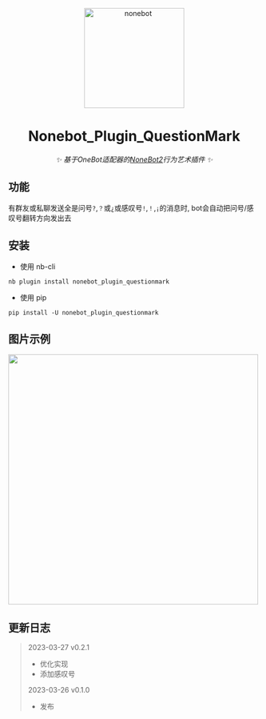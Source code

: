 <p align="center">
  <a href="https://v2.nonebot.dev/"><img src="https://v2.nonebot.dev/logo.png" width="200" height="200" alt="nonebot"></a>
</p>

<div align="center">
  
# Nonebot_Plugin_QuestionMark
  
_✨ 基于OneBot适配器的[NoneBot2](https://v2.nonebot.dev/)行为艺术插件 ✨_
  
</div>

## 功能

有群友或私聊发送全是问号`?`,`？`或`¿`或感叹号`!`,`！`,`¡`的消息时, bot会自动把问号/感叹号翻转方向发出去


## 安装

- 使用 nb-cli

```
nb plugin install nonebot_plugin_questionmark
```

- 使用 pip

```
pip install -U nonebot_plugin_questionmark
```

## 图片示例

<div align="left">
  <img src="https://user-images.githubusercontent.com/52584526/227783077-b490dad2-5e1a-42eb-b455-53f381934497.png" width="500" />
</div>

## 更新日志
> 2023-03-27 v0.2.1
> - 优化实现
> - 添加感叹号
> 
> 2023-03-26 v0.1.0
> - 发布

